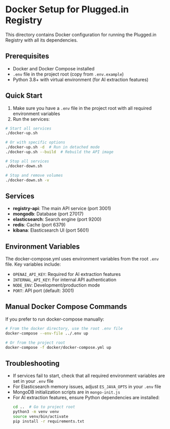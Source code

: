 # Docker Setup for Plugged.in Registry

This directory contains Docker configuration for running the Plugged.in Registry with all its dependencies.

## Prerequisites

- Docker and Docker Compose installed
- `.env` file in the project root (copy from `.env.example`)
- Python 3.8+ with virtual environment (for AI extraction features)

## Quick Start

1. Make sure you have a `.env` file in the project root with all required environment variables
2. Run the services:

```bash
# Start all services
./docker-up.sh

# Or with specific options
./docker-up.sh -d  # Run in detached mode
./docker-up.sh --build  # Rebuild the API image

# Stop all services
./docker-down.sh

# Stop and remove volumes
./docker-down.sh -v
```

## Services

- **registry-api**: The main API service (port 3001)
- **mongodb**: Database (port 27017)
- **elasticsearch**: Search engine (port 9200)
- **redis**: Cache (port 6379)
- **kibana**: Elasticsearch UI (port 5601)

## Environment Variables

The docker-compose.yml uses environment variables from the root `.env` file. Key variables include:

- `OPENAI_API_KEY`: Required for AI extraction features
- `INTERNAL_API_KEY`: For internal API authentication
- `NODE_ENV`: Development/production mode
- `PORT`: API port (default: 3001)

## Manual Docker Compose Commands

If you prefer to run docker-compose manually:

```bash
# From the docker directory, use the root .env file
docker-compose --env-file ../.env up

# Or from the project root
docker-compose -f docker/docker-compose.yml up
```

## Troubleshooting

- If services fail to start, check that all required environment variables are set in your `.env` file
- For Elasticsearch memory issues, adjust `ES_JAVA_OPTS` in your `.env` file
- MongoDB initialization scripts are in `mongo-init.js`
- For AI extraction features, ensure Python dependencies are installed:
  ```bash
  cd ..  # Go to project root
  python3 -m venv venv
  source venv/bin/activate
  pip install -r requirements.txt
  ```